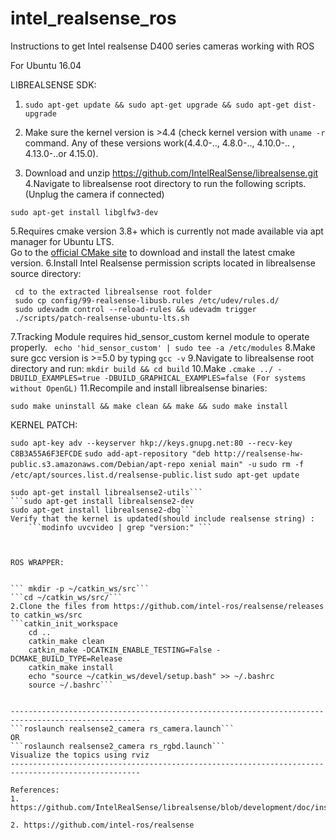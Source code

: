 # intel_realsense_ros
Instructions to get Intel realsense D400 series cameras working with ROS


For Ubuntu 16.04

LIBREALSENSE SDK:

1. ```sudo apt-get update && sudo apt-get upgrade && sudo apt-get dist-upgrade```

2. Make sure the kernel version is >4.4 (check kernel version with ```uname -r``` command.
Any of these versions work(4.4.0-.., 4.8.0-.., 4.10.0-.. , 4.13.0-..or 4.15.0).
3. Download and unzip https://github.com/IntelRealSense/librealsense.git
4.Navigate to librealsense root directory to run the following scripts.
   (Unplug the camera if connected)
 ```sudo apt-get install git libssl-dev libusb-1.0-0-dev pkg-config libgtk-3-dev
 sudo apt-get install libglfw3-dev
 ```
 
5.Requires cmake version 3.8+ which is currently not made available via apt manager for Ubuntu LTS.   
Go to the [official CMake site](https://cmake.org/download/) to download and install the latest cmake version.
6.Install Intel Realsense permission scripts located in librealsense source directory:
  ```
   cd to the extracted librealsense root folder
   sudo cp config/99-realsense-libusb.rules /etc/udev/rules.d/
   sudo udevadm control --reload-rules && udevadm trigger
   ./scripts/patch-realsense-ubuntu-lts.sh
```
7.Tracking Module requires hid_sensor_custom kernel module to operate properly.
    ``` echo 'hid_sensor_custom' | sudo tee -a /etc/modules```
8.Make sure gcc version is >=5.0 by typing ```gcc -v```
9.Navigate to librealsense root directory and run:
     ```mkdir build && cd build```
10.Make
```.cmake ../ -DBUILD_EXAMPLES=true -DBUILD_GRAPHICAL_EXAMPLES=false (For systems without OpenGL)```
11.Recompile and install librealsense binaries:

	sudo make uninstall && make clean && make && sudo make install

KERNEL PATCH:

```sudo apt-key adv --keyserver hkp://keys.gnupg.net:80 --recv-key C8B3A55A6F3EFCDE```
```sudo add-apt-repository "deb http://realsense-hw-public.s3.amazonaws.com/Debian/apt-repo xenial main" -u```
```sudo rm -f /etc/apt/sources.list.d/realsense-public.list```
```sudo apt-get update```

```sudo apt-get install librealsense2-dkms
sudo apt-get install librealsense2-utils```
```sudo apt-get install librealsense2-dev
sudo apt-get install librealsense2-dbg```
Verify that the kernel is updated(should include realsense string) :
	```modinfo uvcvideo | grep "version:" ```



ROS WRAPPER:


``` mkdir -p ~/catkin_ws/src```
```cd ~/catkin_ws/src/```
2.Clone the files from https://github.com/intel-ros/realsense/releases to catkin_ws/src
```catkin_init_workspace 
	cd ..
	catkin_make clean
	catkin_make -DCATKIN_ENABLE_TESTING=False -DCMAKE_BUILD_TYPE=Release
	catkin_make install
	echo "source ~/catkin_ws/devel/setup.bash" >> ~/.bashrc
	source ~/.bashrc```


---------------------------------------------------------------------------------------------------
```roslaunch realsense2_camera rs_camera.launch```
OR
```roslaunch realsense2_camera rs_rgbd.launch```
Visualize the topics using rviz
---------------------------------------------------------------------------------------------------

References:
1. https://github.com/IntelRealSense/librealsense/blob/development/doc/installation.md

2. https://github.com/intel-ros/realsense
